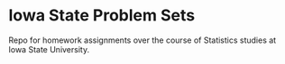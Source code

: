 # Iowa State Problem Sets

Repo for homework assignments over the course of Statistics studies at Iowa State University. 

